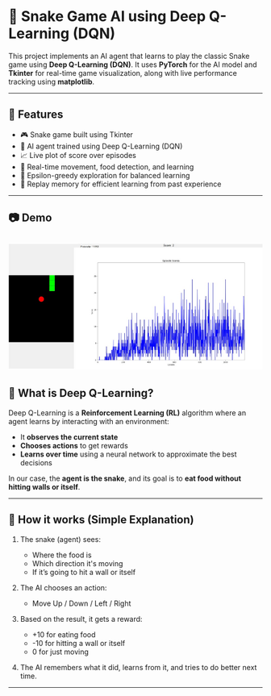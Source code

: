 # 🐍 Snake Game AI using Deep Q-Learning (DQN)

This project implements an AI agent that learns to play the classic Snake game using **Deep Q-Learning (DQN)**. It uses **PyTorch** for the AI model and **Tkinter** for real-time game visualization, along with live performance tracking using **matplotlib**.

---

## 🚀 Features

- 🎮 Snake game built using Tkinter
- 🧠 AI agent trained using Deep Q-Learning (DQN)
- 📈 Live plot of score over episodes
- 🎯 Real-time movement, food detection, and learning
- 🧪 Epsilon-greedy exploration for balanced learning
- 🧠 Replay memory for efficient learning from past experience

---

## 📷 Demo
![Snake Game Demo](assets/image.jpg)
---

## 🧠 What is Deep Q-Learning?

Deep Q-Learning is a **Reinforcement Learning (RL)** algorithm where an agent learns by interacting with an environment:
- It **observes the current state**
- **Chooses actions** to get rewards
- **Learns over time** using a neural network to approximate the best decisions

In our case, the **agent is the snake**, and its goal is to **eat food without hitting walls or itself**.

---

## 🧩 How it works (Simple Explanation)

1. The snake (agent) sees:
   - Where the food is
   - Which direction it's moving
   - If it’s going to hit a wall or itself

2. The AI chooses an action:
   - Move Up / Down / Left / Right

3. Based on the result, it gets a reward:
   - +10 for eating food
   - -10 for hitting a wall or itself
   - 0 for just moving

4. The AI remembers what it did, learns from it, and tries to do better next time.

---
